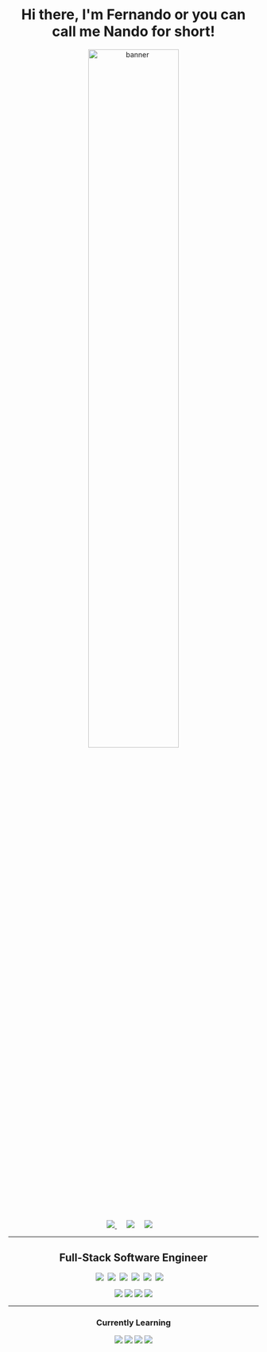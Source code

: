 <h1 align='center'> Hi there, I'm Fernando or you can call me Nando for short!</h1>
<p align='center'>
<img src="https://i.imgur.com/RiVPhNQ.jpg" alt="banner" width=60%> 
</p>

<p align='center'>
  <a href="https://fernandoport.dev"><img src="https://img.shields.io/badge/-Portfolio-lightgrey?style=for-the-badge&logo=appveyor"/> </a>&nbsp;&nbsp;&nbsp;&nbsp;
  <a href="https://www.linkedin.com/in/ngalvan00/"><img src="https://img.shields.io/badge/linkedin-%230077B5.svg?&style=for-the-badge&logo=linkedin&logoColor=white" /></a>&nbsp;&nbsp;&nbsp;&nbsp;
  <a href="mailto:n.brighter00@gmail.com?"><img src="https://img.shields.io/badge/gmail-%23D14836.svg?&style=for-the-badge&logo=gmail&logoColor=white" /></a>&nbsp;&nbsp;&nbsp;&nbsp;
</p>

<hr>

<h2 align='center'> Full-Stack Software Engineer </h2>
<p align='center'>
    <img src="https://img.shields.io/badge/html5%20-%23e34f26.svg?&style=for-the-badge&logo=html5&logoColor=white" />&nbsp;&nbsp;<img src="https://img.shields.io/badge/CSS3-1572B6?&style=for-the-badge&logo=css3&logoColor=white" />&nbsp;&nbsp;<img src="https://img.shields.io/badge/JavaScript-F7DF1E?style=for-the-badge&logo=javascript&logoColor=black" />&nbsp;&nbsp;<img src="https://img.shields.io/badge/React-20232A?style=for-the-badge&logo=react&logoColor=61DAFB" />&nbsp;&nbsp;<img src="https://img.shields.io/badge/Bootstrap-563D7C?style=for-the-badge&logo=bootstrap&logoColor=white">&nbsp;&nbsp;<img src="https://img.shields.io/badge/node.js%20-%23339933.svg?&style=for-the-badge&logo=node.js&logoColor=white" />&nbsp;&nbsp;&nbsp;&nbsp
</p>
<p align='center'>
  <img src='https://img.shields.io/badge/-MongoDB-important?style=for-the-badge&logo=mongodb&logoColor=green'/>
  <img src='https://img.shields.io/badge/-PostgreSQL-yellow?style=for-the-badge&logo=mongodb&logoColor=black'/>
   <img src='https://img.shields.io/badge/-python-lightgray?style=for-the-badge&logo=python&logoColor=purple'/>
  <img src='https://img.shields.io/badge/-Django-informational?style=for-the-badge&logo=django&logoColor=9cf'/>
</p>

<hr>

<h3 align='center'>Currently Learning</h3>
<p align='center'>
  <img src='https://img.shields.io/badge/-Flask-lightgray?style=for-the-badge&logo=flask&logoColor=green'/>
  <img src='https://img.shields.io/badge/-C%20Sharp-informational?style=for-the-badge&logo=csharp&logoColor=white'/>
   <img src='https://img.shields.io/badge/-Amazon AWS-important?style=for-the-badge&logo=amazonaws&logoColor=white'/>
   <img src='https://img.shields.io/badge/-ASP%20Net-critical?style=for-the-badge&logo=dotnet&logoColor=white'/>
</p>

